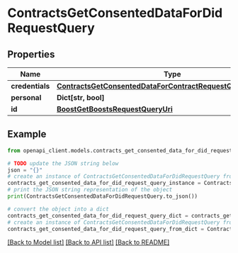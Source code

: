 # ContractsGetConsentedDataForDidRequestQuery


## Properties

Name | Type | Description | Notes
------------ | ------------- | ------------- | -------------
**credentials** | [**ContractsGetConsentedDataForContractRequestQueryCredentials**](ContractsGetConsentedDataForContractRequestQueryCredentials.md) |  | [optional] 
**personal** | **Dict[str, bool]** |  | [optional] 
**id** | [**BoostGetBoostsRequestQueryUri**](BoostGetBoostsRequestQueryUri.md) |  | [optional] 

## Example

```python
from openapi_client.models.contracts_get_consented_data_for_did_request_query import ContractsGetConsentedDataForDidRequestQuery

# TODO update the JSON string below
json = "{}"
# create an instance of ContractsGetConsentedDataForDidRequestQuery from a JSON string
contracts_get_consented_data_for_did_request_query_instance = ContractsGetConsentedDataForDidRequestQuery.from_json(json)
# print the JSON string representation of the object
print(ContractsGetConsentedDataForDidRequestQuery.to_json())

# convert the object into a dict
contracts_get_consented_data_for_did_request_query_dict = contracts_get_consented_data_for_did_request_query_instance.to_dict()
# create an instance of ContractsGetConsentedDataForDidRequestQuery from a dict
contracts_get_consented_data_for_did_request_query_from_dict = ContractsGetConsentedDataForDidRequestQuery.from_dict(contracts_get_consented_data_for_did_request_query_dict)
```
[[Back to Model list]](../README.md#documentation-for-models) [[Back to API list]](../README.md#documentation-for-api-endpoints) [[Back to README]](../README.md)


